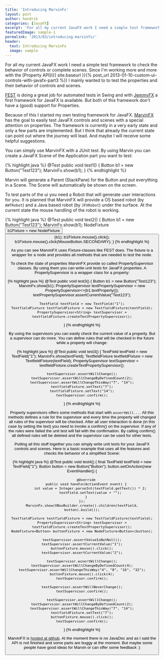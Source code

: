 ```yaml
---
title: 'Introducing MarvinFx'
layout: post
author: hendrik
categories: [JavaFX]
excerpt: 'For all my current JavaFX work I need a simple test framework to check the behavior of controls or complete scenes. Since I'm working more and more with the Property API I mainly wanted to to test the properties and their behavior of controls and scenes.'
featuredImage: sample-1
permalink: '2013/03/introducing-marvinfx/'
header:
  text: Introducing MarvinFx
  image: sample
---
```

For all my current JavaFX work I need a simple test framework to check the behavior of controls or complete scenes. Since I'm working more and more with the [Property API]({{ site.baseurl }}{% post_url 2013-01-10-custom-ui-controls-with-javafx-part3 %}) I mainly wanted to to test the properties and their behavior of controls and scenes.

[FEST](http://fest.easytesting.org) is doing a great job for automated tests in Swing and with [JemmyFX](http://jemmy.java.net/JemmyFXGuide/jemmy-guide.html) a first framework for JavaFX is available. But both of this framework don't have a (good) support for Properties.

Because of this I started my own testing framework for JavaFX. [MarvinFX](https://github.com/guigarage/MarvinFX) has the goal to easily test JavaFX controls and scenes with a special attention on properties. The framework is currently in a very early state and only a few parts are implemented. But I think that already the current state can point out where the journey will lead. And maybe I will receive some helpful suggestions.

You can simply use MarvinFX with a JUnit test. By using Marvin you can create a JavaFX Scene of the Application part you want to test:

{% highlight java %}
@Test
public void test1() {
	Button b1 = new Button("Test123");
	MarvinFx.show(b1);
}
{% endhighlight %}

Marvin will generate a Parent (StackPane) for the Button and put everything in a Scene. The Scene will automatically be shown on the screen.

To test parts of the ui you need a Robot that will generate user interactions for you. It is planned that MarvinFX will provide a OS based robot (by `AWTRobot`) and a Java based robot (by `JFXRobot`) under the surface. At the current state the mouse handling of the robot is working.

{% highlight java %}
@Test
public void test2() {
	Button b1 = new Button("Test123");
	MarvinFx.show(b1);
	NodeFixture<Button> b1Fixture = new NodeFixture<Button>(b1);
	b1Fixture.mouse().click();
	b1Fixture.mouse().click(MouseButton.SECONDARY);
}
{% endhighlight %}

As you can see MarvinFX uses Fixture-classes like FEST does. The fixture is a wrapper for a node and provides all methods that are needed to test the node.

To check the state of properties MarvinFX provide so called PropertySupervisor classes. By using them you can write unit tests for JavaFX properties. A PropertySupervisor is a wrapper class for a property:

{% highlight java %}
@Test
public void test3() {
	Button b1 = new Button("Test123");
	MarvinFx.show(b1);
	PropertySupervisor<String> textPropertySupervisor = new PropertySupervisor<>(b1.textProperty());
	textPropertySupervisor.assertCurrentValue("Test123");

	TextField textField = new TextField("1");
	TextfieldFixture textfieldFixture = new TextfieldFixture(textField);
	PropertySupervisor<String> textSupervisor = textfieldFixture.createTextPropertySupervisor();
}
{% endhighlight %}

By using the supervisors you can easily check the current value of a property. But a supervisor can do more. You can define rules that will be checked in the future while a property will change:

{% highlight java %}
@Test
public void test3() {
	TextField textField = new TextField("1");
	MarvinFx.show(textField);
	TextfieldFixture textfieldFixture = new TextfieldFixture(textField);
	PropertySupervisor<String> textSupervisor = textfieldFixture.createTextPropertySupervisor();

	textSupervisor.assertWillChange();
	textSupervisor.assertWillChangeByDefinedCount(2);
	textSupervisor.assertWillChangeThisWay("7", "14");
	textfieldFixture.setText("7");
	textfieldFixture.setText("14");
	textSupervisor.confirm();
}
{% endhighlight %}

Property supervisors offers some methods that start with `assertWill...`. All this methods defines a rule for the supervisor and every time the property will changed all rules of the supervisor will be checked. After all user interaction is done (in this case by setting the text) you need to invoke a confirm() on the supervisor. If any of the rules were failed the unit test will fail with the confirmation. By calling confirm() all defined rules will be deleted and the supervisor can be used for other tests.

Putting all this stuff together you can simply write unit tests for your JavaFX controls and scenes. Here is a basic example that uses all the features and checks the behavior of a simplified Scene:

{% highlight java %}
@Test
public void test4() {
	final TextField textField = new TextField("1");
	Button button = new Button("Button");
	button.setOnAction(new EventHandler<ActionEvent>() {
			
		@Override
		public void handle(ActionEvent event) {
			int value = Integer.parseInt(textField.getText()) * 2;
			textField.setText(value + "");
		}
	});
	MarvinFx.show(VBoxBuilder.create().children(textField, button).build());
		
	TextfieldFixture textfieldFixture = new TextfieldFixture(textField);
	PropertySupervisor<String> textSupervisor = textfieldFixture.createTextPropertySupervisor();
	NodeFixture<Button> buttonFixture = new NodeFixture<Button>(button);
		
	textSupervisor.assertValueIsNotNull();
	textSupervisor.assertCurrentValue("1");
	buttonFixture.mouse().click();
	textSupervisor.assertCurrentValue("2");
		
	textSupervisor.assertWillChange();
	textSupervisor.assertWillChangeByDefinedCount(4);
	textSupervisor.assertWillChangeThisWay("4", "8", "16", "32");
	buttonFixture.mouse().click(4);
	textSupervisor.confirm();
		
	textSupervisor.assertWillNeverChange();
	textSupervisor.confirm();
		
	textSupervisor.assertWillChange();
	textSupervisor.assertWillChangeByDefinedCount(2);
	textSupervisor.assertWillChangeThisWay("7", "14");
	textfieldFixture.setText("7");
	buttonFixture.mouse().click();
	textSupervisor.confirm();
}
{% endhighlight %}

MarvinFX is [hosted at github](https://github.com/guigarage/MarvinFX). At the moment there is no JavaDoc and as I said the API is not finished and some parts are buggy at the moment. But maybe some people have good ideas for Marvin or can offer some feedback :)
